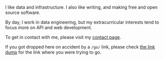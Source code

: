 I like data and infrastructure. I also like writing, and making free and open source software.

By day, I work in data engineering, but my extracurricular interests tend to focus more on API and web development.

To get in contact with me, please visit my [contact page](/contact).

If you got dropped here on accident by a `/go/` link, please check [the link dump](/go) for the link where you were trying to go.